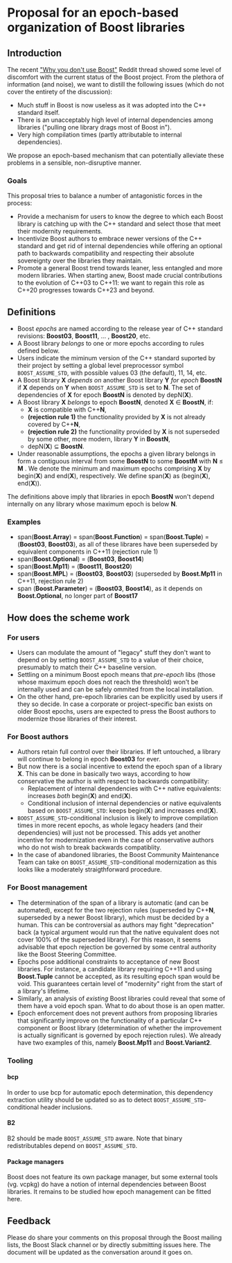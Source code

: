 # Proposal for an epoch-based organization of Boost libraries

## Introduction

The recent ["Why you don't use Boost"](https://www.reddit.com/r/cpp/comments/gfowpq/why_you_dont_use_boost/) Reddit thread showed some level of discomfort with the current status of the Boost project. From the plethora of information (and noise), we want to distill the following issues (which do not cover the entirety of the discussion):

* Much stuff in Boost is now useless as it was adopted into the C++ standard itself.
* There is an unacceptably high level of internal dependencies among libraries ("pulling one library drags most of Boost in").
* Very high compilation times (partly attributable to internal dependencies).

We propose an epoch-based mechanism that can potentially alleviate these problems in a sensible, non-disruptive manner.

### Goals

This proposal tries to balance a number of antagonistic forces in the process:

* Provide a mechanism for users to know the degree to which each Boost library is catching up with the C++ standard and select those that meet their modernity requirements.
* Incentivize Boost authors to embrace newer versions of the C++ standard and get rid of internal dependencies while offering an optional path to backwards compatibility and respecting their absolute sovereignty over the libraries they maintain.
* Promote a general Boost trend towards leaner, less entangled and more modern libraries. When starting anew, Boost made crucial contributions to the evolution of C++03 to C++11: we want to regain this role as C++20 progresses towards C++23 and beyond.

## Definitions

* Boost _epochs_ are named according to the release year of C++ standard revisions: **Boost03**, **Boost11**, ... , **Boost20**, etc.
* A Boost library _belongs_ to one or more epochs according to rules defined below.
* Users indicate the miminum version of the C++ standard suported by their project by setting a global level preprocessor symbol `BOOST_ASSUME_STD`, with possible values 03 (the default), 11, 14, etc.
* A Boost library **X** _depends on_ another Boost library **Y** _for epoch_ **BoostN** if **X** depends on **Y** when `BOOST_ASSUME_STD` is set to **N**. The set of dependencies of **X** for epoch **BoostN** is denoted by depN(**X**).
* A Boost library **X** _belongs_ to epoch **BoostN**, denoted **X** ∈ **BoostN**,  if:
  * **X** is compatible with C++**N**,
  * **(rejection rule 1)** the functionality provided by **X** is not already covered by C++**N**,
  * **(rejection rule 2)** the functionality provided by **X** is not superseded by some other, more modern, library **Y** in **BoostN**,
  * depN(**X**) ⊆ **BoostN**.
* Under reasonable assumptions, the epochs a given library belongs in form a contiguous interval from some **BoostN** to some **BoostM** with **N** ≤ **M** . We denote the minimum and maximum epochs comprising **X** by begin(**X**) and end(**X**), respectively. We define span(**X**) as (begin(**X**), end(**X**)).

The definitions above imply that libraries in epoch **BoostN** won't depend internally on any library whose maximum epoch is below **N**.

### Examples

* span(**Boost.Array**) = span(**Boost.Function**) = span(**Boost.Tuple**) = (**Boost03**, **Boost03**), as all of these librares have been superseded by equivalent components in C++11 (rejection rule 1)
* span(**Boost.Optional**) = (**Boost03**, **Boost14**)
* span(**Boost.Mp11**) = (**Boost11**, **Boost20**)
* span(**Boost.MPL**) = (**Boost03**, **Boost03**) (superseded by **Boost.Mp11** in C++11, rejection rule 2)
* span (**Boost.Parameter**) = (**Boost03**, **Boost14**), as it depends on **Boost.Optional**, no longer part of **Boost17**

## How does the scheme work

### For users

* Users can modulate the amount of "legacy" stuff they don't want to depend on by setting `BOOST_ASSUME_STD` to a value of their choice, presumably to match their C++ baseline version.
* Settling on a minimum Boost epoch means that *pre-epoch* libs (those whose maximum epoch does not reach the threshold) won't be internally used and can be safely ommited from the local installation.
* On the other hand, pre-epoch libraries can be explicitly used by users if they so decide. In case a corporate or project-specific ban exists on older Boost epochs, users are expected to press the Boost authors to modernize those libraries of their interest.

### For Boost authors

* Authors retain full control over their libraries. If left untouched, a library will continue to belong in epoch **Boost03** for ever.
* But now there is a social incentive to extend the epoch span of a library **X**. This can be done in basically two ways, according to how conservative the author is with respect to backwards compatibility:
  * Replacement of internal dependencies with C++ native equivalents: increases _both_ begin(**X**) and end(**X**).
  * Conditional inclusion of internal dependencies or native equivalents based on `BOOST_ASSUME_STD`: keeps begin(**X**) and increases end(**X**).
* `BOOST_ASSUME_STD`-conditional inclusion is likely to improve compilation times in more recent epochs, as whole legacy headers (and their dependencies) will just not be processed. This adds yet another incentive for modernization even in the case of conservative authors who do not wish to break backwards compatiblity.
* In the case of abandoned libraries, the Boost Community Maintenance Team can take on `BOOST_ASSUME_STD`-conditional modernization as this looks like a moderately straigthforward procedure.

### For Boost management

* The determination of the span of a library is automatic (and can be automated), except for the two rejection rules (superseded by C++**N**, superseded by a newer Boost library), which must be decided by a human. This can be controversial as authors may fight "deprecation" back (a typical argument would run that the native equivalent does not cover 100% of the superseded library). For this reason, it seems advisable that epoch rejection be governed by some central authority like the Boost Steering Committee.
* Epochs pose additional constraints to acceptance of new Boost libraries. For instance, a candidate library requiring C++11 and using **Boost.Tuple** cannot be accepted, as its resulting epoch span would be void. This guarantees certain level of "modernity" right from the start of a library's lifetime.
* Similarly, an analysis of _existing_ Boost libraries could reveal that some of them have a void epoch span. What to do about those is an open matter.
* Epoch enforcement does not prevent authors from proposing libraries that significantly improve on the functionality of a particular C++ component or Boost library (determination of whether the improvement is actually significant is governed by epoch rejection rules). We already have two examples of this, namely **Boost.Mp11** and **Boost.Variant2**.

### Tooling

#### bcp

In order to use bcp for automatic epoch determination, this dependency extraction utility should be updated so as to detect `BOOST_ASSUME_STD`-conditional header inclusions.

#### B2

B2 should be made `BOOST_ASSUME_STD` aware. Note that binary redistributables depend on `BOOST_ASSUME_STD`.

#### Package managers

Boost does not feature its own package manager, but some external tools (vg. vcpkg) do have a notion of internal dependencies between Boost libraries. It remains to be studied how epoch management can be fitted here.

## Feedback

Please do share your comments on this proposal through the Boost mailing lists, the Boost Slack channel or by directly submitting issues here. The document will be updated as the conversation around it goes on.
